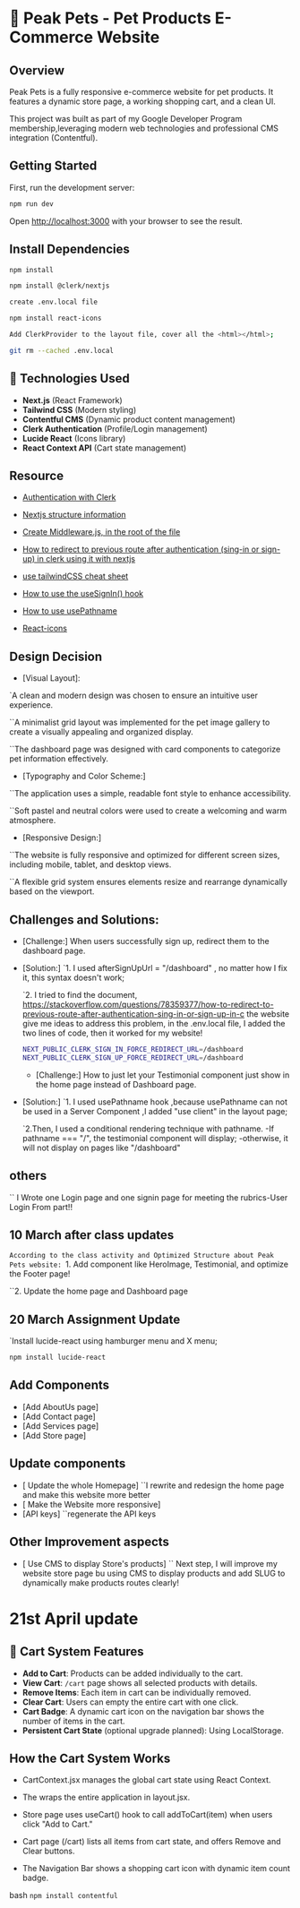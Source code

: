# 🐾 Peak Pets - Pet Products E-Commerce Website

## Overview

Peak Pets is a fully responsive e-commerce website for pet products.
It features a dynamic store page, a working shopping cart, and a clean UI.

This project was built as part of my Google Developer Program membership,leveraging modern web technologies and professional CMS integration (Contentful).

## Getting Started

First, run the development server:

```bash
npm run dev
```

Open [http://localhost:3000](http://localhost:3000) with your browser to see the result.

## Install Dependencies

```bash
npm install
```

```bash
npm install @clerk/nextjs
```

```bash
create .env.local file
```

```bash
npm install react-icons
```

```bash
Add ClerkProvider to the layout file, cover all the <html></html>;
```

```bash
git rm --cached .env.local
```

## 🚀 Technologies Used

- **Next.js** (React Framework)
- **Tailwind CSS** (Modern styling)
- **Contentful CMS** (Dynamic product content management)
- **Clerk Authentication** (Profile/Login management)
- **Lucide React** (Icons library)
- **React Context API** (Cart state management)

## Resource

- [Authentication with Clerk](https://clerk.com/docs/quickstarts/nextjs-pages-router)
- [Nextjs structure information](https://nextjs.org/docs)
- [Create Middleware.js, in the root of the file](https://clerk.com/docs/references/nextjs/clerk-middleware)

- [How to redirect to previous route after authentication (sing-in or sign-up) in clerk using it with nextjs](https://stackoverflow.com/questions/78359377/how-to-redirect-to-previous-route-after-authentication-sing-in-or-sign-up-in-c)

- [ use tailwindCSS cheat sheet](https://nerdcave.com/tailwind-cheat-sheet)

- [ How to use the useSignIn() hook ](https://clerk.com/docs/references/react/use-sign-in#how-to-use-the-use-sign-in-hook)

- [ How to use usePathname ](https://nextjs.org/docs/app/api-reference/functions/use-pathname)

- [ React-icons ](https://react-icons.github.io/react-icons/)

## Design Decision

- [Visual Layout]:

`A clean and modern design was chosen to ensure an intuitive user experience.

``A minimalist grid layout was implemented for the pet image gallery to create a visually appealing and organized display.

``The dashboard page was designed with card components to categorize pet information effectively.

- [Typography and Color Scheme:]

``The application uses a simple, readable font style to enhance accessibility.

``Soft pastel and neutral colors were used to create a welcoming and warm atmosphere.

- [Responsive Design:]

``The website is fully responsive and optimized for different screen sizes, including mobile, tablet, and desktop views.

``A flexible grid system ensures elements resize and rearrange dynamically based on the viewport.

## Challenges and Solutions:

- [Challenge:]
  When users successfully sign up, redirect them to the dashboard page.

- [Solution:]
  `1. I used afterSignUpUrl = "/dashboard" , no matter how I fix it, this syntax doesn't work;

  `2. I tried to find the document, https://stackoverflow.com/questions/78359377/how-to-redirect-to-previous-route-after-authentication-sing-in-or-sign-up-in-c the website give me ideas to address this problem, in the .env.local file, I added the two lines of code, then it worked for my website!

  ```bash
  NEXT_PUBLIC_CLERK_SIGN_IN_FORCE_REDIRECT_URL=/dashboard
  NEXT_PUBLIC_CLERK_SIGN_UP_FORCE_REDIRECT_URL=/dashboard
  ```

  - [Challenge:]
    How to just let your Testimonial component just show in the home page instead of Dashboard page.

- [Solution:]
  `1. I used usePathname hook ,because usePathname can not be used in a Server Component ,I added "use client" in the layout page;

  `2.Then, I used a conditional rendering technique with pathname.
  -If pathname === "/", the testimonial component will display;
  -otherwise, it will not display on pages like "/dashboard"

## others

`` I Wrote one Login page and one signin page for meeting the rubrics-User Login From part!!

## 10 March after class updates

`According to the class activity and Optimized Structure about Peak Pets website:
`1. Add component like HeroImage, Testimonial, and optimize the Footer page!

``2. Update the home page and Dashboard page

## 20 March Assignment Update

`Install lucide-react using hamburger menu and X menu;

```bash
npm install lucide-react

```

## Add Components

- [Add AboutUs page]
- [Add Contact page]
- [Add Services page]
- [Add Store page]

## Update components

- [ Update the whole Homepage]
  ``I rewrite and redesign the home page and make this website more better
- [ Make the Website more responsive]
- [API keys]
  ``regenerate the API keys

## Other Improvement aspects

- [ Use CMS to display Store's products]
  `` Next step, I will improve my website store page bu using CMS to display products and add SLUG to dynamically make products routes clearly!

# 21st April update

## 🛒 Cart System Features

- **Add to Cart**: Products can be added individually to the cart.
- **View Cart**: `/cart` page shows all selected products with details.
- **Remove Items**: Each item in cart can be individually removed.
- **Clear Cart**: Users can empty the entire cart with one click.
- **Cart Badge**: A dynamic cart icon on the navigation bar shows the number of items in the cart.
- **Persistent Cart State** (optional upgrade planned): Using LocalStorage.

## How the Cart System Works

- CartContext.jsx manages the global cart state using React Context.

- The <CartProvider> wraps the entire application in layout.jsx.

- Store page uses useCart() hook to call addToCart(item) when users click "Add to Cart."

- Cart page (/cart) lists all items from cart state, and offers Remove and Clear buttons.

- The Navigation Bar shows a shopping cart icon with dynamic item count badge.

bash
`npm install contentful`
